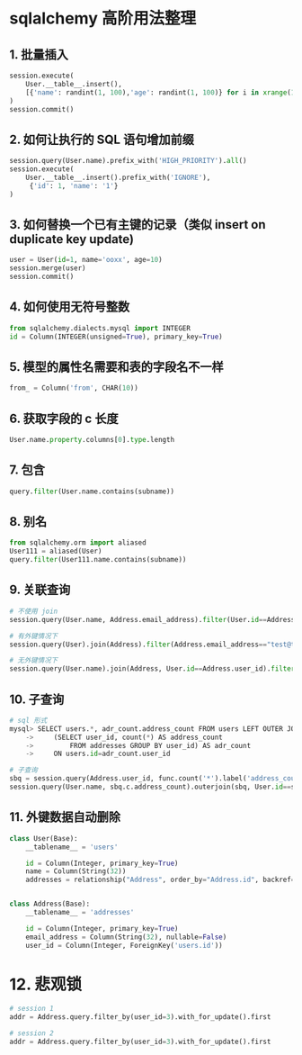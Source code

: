 # sqlalchemy 高阶用法整理

## 1. 批量插入

```python
session.execute(
    User.__table__.insert(),
    [{'name': randint(1, 100),'age': randint(1, 100)} for i in xrange(10000)]
)
session.commit()
```

## 2. 如何让执行的 SQL 语句增加前缀

```python
session.query(User.name).prefix_with('HIGH_PRIORITY').all()
session.execute(
    User.__table__.insert().prefix_with('IGNORE'),
     {'id': 1, 'name': '1'}
)
```

## 3. 如何替换一个已有主键的记录（类似 insert on duplicate key update)

```python
user = User(id=1, name='ooxx', age=10)
session.merge(user)
session.commit()
```

## 4. 如何使用无符号整数

```python
from sqlalchemy.dialects.mysql import INTEGER
id = Column(INTEGER(unsigned=True), primary_key=True)
```

## 5. 模型的属性名需要和表的字段名不一样

```python
from_ = Column('from', CHAR(10))
```

## 6. 获取字段的 c 长度

```python
User.name.property.columns[0].type.length
```

## 7. 包含

```python
query.filter(User.name.contains(subname))
```

## 8. 别名

```python
from sqlalchemy.orm import aliased
User111 = aliased(User)
query.filter(User111.name.contains(subname))
```

## 9. 关联查询

```python
# 不使用 join
session.query(User.name, Address.email_address).filter(User.id==Address.user_id).filter(Address.email_address=="test@test.com").all()

# 有外键情况下
session.query(User).join(Address).filter(Address.email_address=="test@test.com").all()

# 无外键情况下
session.query(User.name).join(Address, User.id==Address.user_id).filter(Address.email_address=="test@test.com").all()
```

## 10. 子查询

```python
# sql 形式
mysql> SELECT users.*, adr_count.address_count FROM users LEFT OUTER JOIN
    ->     (SELECT user_id, count(*) AS address_count
    ->         FROM addresses GROUP BY user_id) AS adr_count
    ->     ON users.id=adr_count.user_id

# 子查询
sbq = session.query(Address.user_id, func.count('*').label('address_count')).group_by(Address.user_id).subquery()
session.query(User.name, sbq.c.address_count).outerjoin(sbq, User.id==sbq.c.user_id).all()
```

## 11. 外键数据自动删除

```python
class User(Base):
    __tablename__ = 'users'

    id = Column(Integer, primary_key=True)
    name = Column(String(32))
    addresses = relationship("Address", order_by="Address.id", backref="user", cascade="all, delete, delete-orphan")


class Address(Base):
    __tablename__ = 'addresses'

    id = Column(Integer, primary_key=True)
    email_address = Column(String(32), nullable=False)
    user_id = Column(Integer, ForeignKey('users.id'))
```

# 12. 悲观锁

```python
# session 1
addr = Address.query.filter_by(user_id=3).with_for_update().first

# session 2
addr = Address.query.filter_by(user_id=3).with_for_update().first
```
